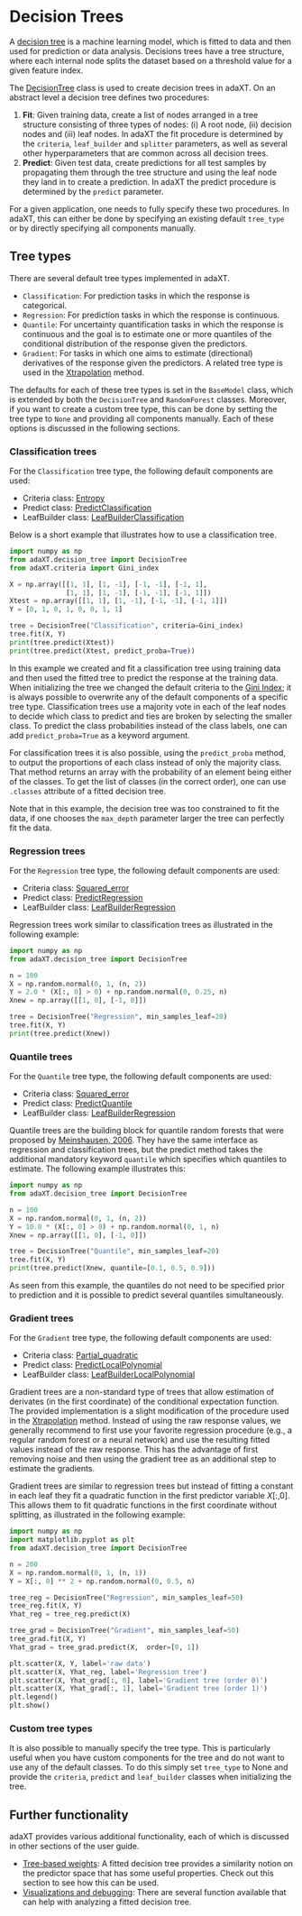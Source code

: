 # Decision Trees

A [decision tree](https://en.wikipedia.org/wiki/Decision_tree) is a machine
learning model, which is fitted to data and then used for prediction or data
analysis. Decisions trees have a tree structure, where each internal node splits
the dataset based on a threshold value for a given feature index.

The [DecisionTree](../api_docs/DecisionTree.md) class is used to create decision
trees in adaXT. On an abstract level a decision tree defines two procedures:

1. **Fit**: Given training data, create a list of nodes arranged in a tree
   structure consisting of three types of nodes: (i) A root node, (ii) decision
   nodes and (iii) leaf nodes. In adaXT the fit procedure is determined by the
   `criteria`, `leaf_builder` and `splitter` parameters, as well as several
   other hyperparameters that are common across all decision trees.
2. **Predict**: Given test data, create predictions for all test samples by
   propagating them through the tree structure and using the leaf node they land
   in to create a prediction. In adaXT the predict procedure is determined by
   the `predict` parameter.

For a given application, one needs to fully specify these two procedures. In
adaXT, this can either be done by specifying an existing default `tree_type` or
by directly specifying all components manually.

## Tree types

There are several default tree types implemented in adaXT.

- `Classification`: For prediction tasks in which the response is categorical.
- `Regression`: For prediction tasks in which the response is continuous.
- `Quantile`: For uncertainty quantification tasks in which the response is
  continuous and the goal is to estimate one or more quantiles of the
  conditional distribution of the response given the predictors.
- `Gradient`: For tasks in which one aims to estimate (directional) derivatives
  of the response given the predictors. A related tree type is used in the
  [Xtrapolation](https://github.com/NiklasPfister/ExtrapolationAware-Inference)
  method.

The defaults for each of these tree types is set in the `BaseModel` class, which
is extended by both the `DecisionTree` and `RandomForest` classes. Moreover, if
you want to create a custom tree type, this can be done by setting the tree type
to `None` and providing all components manually. Each of these options is
discussed in the following sections.

### Classification trees

For the `Classification` tree type, the following default components are used:

- Criteria class:
  [Entropy](../api_docs/Criteria.md#adaXT.criteria.criteria.Entropy)
- Predict class:
  [PredictClassification](../api_docs/Predict.md#adaXT.predict.predict.PredictClassification)
- LeafBuilder class:
  [LeafBuilderClassification](../api_docs/LeafBuilder.md#adaXT.leaf_builder.leaf_builder.LeafBuilderClassification)

Below is a short example that illustrates how to use a classification tree.

```py
import numpy as np
from adaXT.decision_tree import DecisionTree
from adaXT.criteria import Gini_index

X = np.array([[1, 1], [1, -1], [-1, -1], [-1, 1],
              [1, 1], [1, -1], [-1, -1], [-1, 1]])
Xtest = np.array([[1, 1], [1, -1], [-1, -1], [-1, 1]])
Y = [0, 1, 0, 1, 0, 0, 1, 1]

tree = DecisionTree("Classification", criteria=Gini_index)
tree.fit(X, Y)
print(tree.predict(Xtest))
print(tree.predict(Xtest, predict_proba=True))
```

In this example we created and fit a classification tree using training data and
then used the fitted tree to predict the response at the training data. When
initializing the tree we changed the default criteria to the
[Gini Index](../api_docs/Criteria.md#adaXT.criteria.criteria.Gini_index); it is
always possible to overwrite any of the default components of a specific tree
type. Classification trees use a majority vote in each of the leaf nodes to
decide which class to predict and ties are broken by selecting the smaller
class. To predict the class probabilities instead of the class labels, one can
add `predict_proba=True` as a keyword argument.

For classification trees it is also possible, using the `predict_proba` method,
to output the proportions of each class instead of only the majority class. That
method returns an array with the probability of an element being either of the
classes. To get the list of classes (in the correct order), one can use
`.classes` attribute of a fitted decision tree.

Note that in this example, the decision tree was too constrained to fit the
data, if one chooses the `max_depth` parameter larger the tree can perfectly fit
the data.

### Regression trees

For the `Regression` tree type, the following default components are used:

- Criteria class:
  [Squared_error](../api_docs/Criteria.md#adaXT.criteria.criteria.Squared_error)
- Predict class:
  [PredictRegression](../api_docs/Predict.md#adaXT.predict.predict.PredictRegression)
- LeafBuilder class:
  [LeafBuilderRegression](../api_docs/LeafBuilder.md#adaXT.leaf_builder.leaf_builder.LeafBuilderRegression)

Regression trees work similar to classification trees as illustrated in the
following example:

```py
import numpy as np
from adaXT.decision_tree import DecisionTree

n = 100
X = np.random.normal(0, 1, (n, 2))
Y = 2.0 * (X[:, 0] > 0) + np.random.normal(0, 0.25, n)
Xnew = np.array([[1, 0], [-1, 0]])

tree = DecisionTree("Regression", min_samples_leaf=20)
tree.fit(X, Y)
print(tree.predict(Xnew))
```

### Quantile trees

For the `Quantile` tree type, the following default components are used:

- Criteria class:
  [Squared_error](../api_docs/Criteria.md#adaXT.criteria.criteria.Squared_error)
- Predict class:
  [PredictQuantile](../api_docs/Predict.md#adaXT.predict.predict.PredictQuantile)
- LeafBuilder class:
  [LeafBuilderRegression](../api_docs/LeafBuilder.md#adaXT.leaf_builder.leaf_builder.LeafBuilderRegression)

Quantile trees are the building block for quantile random forests that were
proposed by
[Meinshausen, 2006](https://jmlr.csail.mit.edu/papers/v7/meinshausen06a.html).
They have the same interface as regression and classification trees, but the
predict method takes the additional mandatory keyword `quantile` which specifies
which quantiles to estimate. The following example illustrates this:

```py
import numpy as np
from adaXT.decision_tree import DecisionTree

n = 100
X = np.random.normal(0, 1, (n, 2))
Y = 10.0 * (X[:, 0] > 0) + np.random.normal(0, 1, n)
Xnew = np.array([[1, 0], [-1, 0]])

tree = DecisionTree("Quantile", min_samples_leaf=20)
tree.fit(X, Y)
print(tree.predict(Xnew, quantile=[0.1, 0.5, 0.9]))
```

As seen from this example, the quantiles do not need to be specified prior to
prediction and it is possible to predict several quantiles simultaneously.

### Gradient trees

For the `Gradient` tree type, the following default components are used:

- Criteria class:
  [Partial_quadratic](../api_docs/Criteria.md#adaXT.criteria.criteria.Partial_quadratic)
- Predict class:
  [PredictLocalPolynomial](../api_docs/Predict.md#adaXT.predict.predict.PredictLocalPolynomial)
- LeafBuilder class:
  [LeafBuilderLocalPolynomial](../api_docs/LeafBuilder.md#adaXT.leaf_builder.leaf_builder.LeafBuilderPartialLinear)

Gradient trees are a non-standard type of trees that allow estimation of
derivates (in the first coordinate) of the conditional expectation function. The
provided implementation is a slight modification of the procedure used in the
[Xtrapolation](https://github.com/NiklasPfister/ExtrapolationAware-Inference)
method. Instead of using the raw response values, we generally recommend to
first use your favorite regression procedure (e.g., a regular random forest or a
neural network) and use the resulting fitted values instead of the raw response.
This has the advantage of first removing noise and then using the gradient tree
as an additional step to estimate the gradients.

Gradient trees are similar to regression trees but instead of fitting a constant
in each leaf they fit a quadratic function in the first predictor variable
$X[:, 0]$. This allows them to fit quadratic functions in the first coordinate
without splitting, as illustrated in the following example:

```python
import numpy as np
import matplotlib.pyplot as plt
from adaXT.decision_tree import DecisionTree

n = 200
X = np.random.normal(0, 1, (n, 1))
Y = X[:, 0] ** 2 + np.random.normal(0, 0.5, n)

tree_reg = DecisionTree("Regression", min_samples_leaf=50)
tree_reg.fit(X, Y)
Yhat_reg = tree_reg.predict(X)

tree_grad = DecisionTree("Gradient", min_samples_leaf=50)
tree_grad.fit(X, Y)
Yhat_grad = tree_grad.predict(X,  order=[0, 1])

plt.scatter(X, Y, label='raw data')
plt.scatter(X, Yhat_reg, label='Regression tree')
plt.scatter(X, Yhat_grad[:, 0], label='Gradient tree (order 0)')
plt.scatter(X, Yhat_grad[:, 1], label='Gradient tree (order 1)')
plt.legend()
plt.show()
```

### Custom tree types

It is also possible to manually specify the tree type. This is particularly
useful when you have custom components for the tree and do not want to use any
of the default classes. To do this simply set `tree_type` to None and provide
the `criteria`, `predict` and `leaf_builder` classes when initializing the tree.

## Further functionality

adaXT provides various additional functionality, each of which is discussed in
other sections of the user guide.

- [Tree-based weights](tree_based_weights.md): A fitted
  decision tree provides a similarity notion on the predictor space that has
  some useful properties. Check out this section to see how this can be used.
- [Visualizations and debugging](vis_and_debug.md): There are
  several function available that can help with analyzing a fitted decision
  tree.

